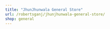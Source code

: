 ```yaml
---
title: "JhunJhunwala General Store"
url: /robertsganj/jhunjhunwala-general-store/
shop: general
---
```

